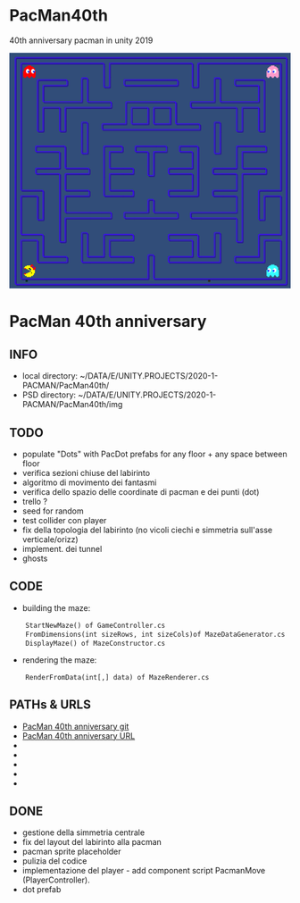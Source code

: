 # PacMan40th
40th anniversary pacman in unity 2019

![40th anniversary pacman in unity 2019](img/Screenshot_20201116.png)

# PacMan 40th anniversary

## INFO

- local directory: ~/DATA/E/UNITY.PROJECTS/2020-1-PACMAN/PacMan40th/
- PSD directory: ~/DATA/E/UNITY.PROJECTS/2020-1-PACMAN/PacMan40th/img

## TODO

- populate "Dots" with PacDot prefabs for any floor + any space between floor 
- verifica sezioni chiuse del labirinto
- algoritmo di movimento dei fantasmi
- verifica dello spazio delle coordinate di pacman e dei punti (dot)
- trello ? 
- seed for random
- test collider con player
- fix della topologia del labirinto (no vicoli ciechi e simmetria sull'asse verticale/orizz)
- implement. dei tunnel
- ghosts

## CODE

- building the maze:
```
	StartNewMaze() of GameController.cs
	FromDimensions(int sizeRows, int sizeCols)of MazeDataGenerator.cs
	DisplayMaze() of MazeConstructor.cs
```
- rendering the maze:
```
    RenderFromData(int[,] data) of MazeRenderer.cs
```

## PATHs & URLS

* [PacMan 40th anniversary git](git@github.com:masayume/PacMan40th.git)
* [PacMan 40th anniversary URL](https://github.com/masayume/PacMan40th)
* []()
* []()
* []()
* []()
* []()


## DONE
- gestione della simmetria centrale
- fix del layout del labirinto alla pacman
- pacman sprite placeholder
- pulizia del codice
- implementazione del player - add component script PacmanMove (PlayerController). 
- dot prefab
